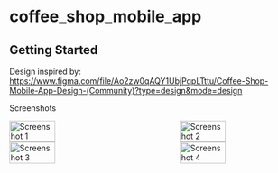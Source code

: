# coffee_shop_mobile_app

## Getting Started

Design inspired by:
https://www.figma.com/file/Ao2zw0qAQY1UbjPqpLTttu/Coffee-Shop-Mobile-App-Design-(Community)?type=design&mode=design


Screenshots

<div style="display: flex; justify-content: space-between;">
  <img src="https://github.com/ragulsarma/online-coffee-shop-UI/assets/76203518/211cb4d5-f66d-46e3-b1f6-e3bd81faabf1" alt="Screenshot 1" style="width: 40%; margin-right: 10px;" />
  <img src="https://github.com/ragulsarma/online-coffee-shop-UI/assets/76203518/cbe0bd5d-06f6-46bd-9505-12bac938fbef" alt="Screenshot 2" style="width: 40%; margin-left: 10px;" />
</div>

<div style="display: flex; justify-content: space-between;">
  <img src="https://github.com/ragulsarma/online-coffee-shop-UI/assets/76203518/198d1d3d-f062-4b89-b2dc-23b2831f3402" alt="Screenshot 3" style="width: 40%; margin-right: 10px;" />
  <img src="https://github.com/ragulsarma/online-coffee-shop-UI/assets/76203518/630d0a6e-9909-45dc-9b78-ee05b72d0cbc" alt="Screenshot 4" style="width: 40%; margin-left: 10px;" />
</div>